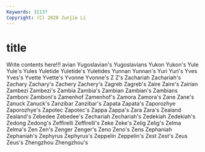 ```yaml
---
Keywords: 31137
Copyright: (C) 2020 Junjie Li
---
```


# title

Write contents here!!!
avian 
Yugoslavian's 
Yugoslavians 
Yukon 
Yukon's
Yule 
Yule's 
Yules 
Yuletide 
Yuletide's 
Yuletides 
Yunnan 
Yunnan's 
Yuri 
Yuri's
Yves 
Yves's 
Yvette 
Yvette's 
Yvonne 
Yvonne's 
Z 
Z's 
Zachariah 
Zachariah's
Zachary 
Zachary's 
Zachery 
Zachery's 
Zagreb 
Zagreb's 
Zaire 
Zaire's 
Zairian 
Zambezi
Zambezi's 
Zambia 
Zambia's 
Zambian 
Zambian's 
Zambians 
Zamboni 
Zamboni's 
Zamenhof 
Zamenhof's
Zamora 
Zamora's 
Zane 
Zane's 
Zanuck 
Zanuck's 
Zanzibar 
Zanzibar's 
Zapata 
Zapata's
Zaporozhye 
Zaporozhye's 
Zapotec 
Zapotec's 
Zappa 
Zappa's 
Zara 
Zara's 
Zealand 
Zealand's
Zebedee 
Zebedee's 
Zechariah 
Zechariah's 
Zedekiah 
Zedekiah's 
Zedong 
Zedong's 
Zeffirelli 
Zeffirelli's
Zeke 
Zeke's 
Zelig 
Zelig's 
Zelma 
Zelma's 
Zen 
Zen's 
Zenger 
Zenger's
Zeno 
Zeno's 
Zens 
Zephaniah 
Zephaniah's 
Zephyrus 
Zephyrus's 
Zeppelin 
Zeppelin's 
Zest
Zest's 
Zeus 
Zeus's 
Zhengzhou 
Zhengzhou's 
